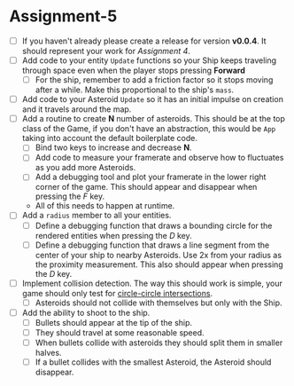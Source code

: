 # Assignment-5
- [ ] If you haven't already please create a release for version **v0.0.4**. It should represent your work for *Assignment 4*.
- [ ] Add code to your entity `Update` functions so your Ship keeps traveling through space even when the player stops pressing **Forward**
  - [ ] For the ship, remember to add a friction factor so it stops moving after a while. Make this proportional to the ship's `mass`.
 - [ ] Add code to your Asteroid `Update` so it has an initial impulse on creation and it travels around the map.
 - [ ] Add a routine to create **N** number of asteroids. This should be at the top class of the Game, if you don't have an abstraction, this would be `App` taking into account the default boilerplate code.
   - [ ] Bind two keys to increase and decrease **N**.
   - [ ] Add code to measure your framerate and observe how to fluctuates as you add more Asteroids.
   - [ ] Add a debugging tool and plot your framerate in the lower right corner of the game. This should appear and disappear when pressing the _F_ key. 
   - All of this needs to happen at runtime.
- [ ] Add a `radius` member to all your entities.
  - [ ] Define a debugging function that draws a bounding circle for the rendered entities when pressing the _D_ key.
  - [ ] Define a debugging function that draws a line segment from the center of your ship to nearby Asteroids. Use 2x from your radius as the proximity measurement. This also should appear when pressing the _D_ key.
- [ ] Implement collision detection. The way this should work is simple, your game should only test for [circle-circle intersections](http://mathworld.wolfram.com/Circle-CircleIntersection.html).
  - [ ] Asteroids should not collide with themselves but only with the Ship.
- [ ] Add the ability to shoot to the ship.
  - [ ] Bullets should appear at the tip of the ship.
  - [ ] They should travel at some reasonable speed.
  - [ ] When bullets collide with asteroids they should split them in smaller halves.
  - [ ] If a bullet collides with the smallest Asteroid, the Asteroid should disappear.